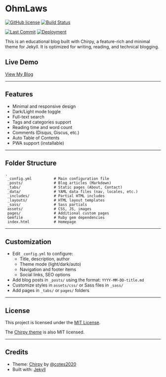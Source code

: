 # OhmLaws 

[![GitHub license](https://img.shields.io/github/license/ohmlaws/ohmlaws.github.io.svg?color=blue)](https://github.com/ohmlaws/ohmlaws.github.io/blob/main/LICENSE)
[![Build Status](https://github.com/ohmlaws/ohmlaws.github.io/actions/workflows/pages-deploy.yml/badge.svg)](https://github.com/ohmlaws/ohmlaws.github.io/actions)

[![Last Commit](https://img.shields.io/github/last-commit/ohmlaws/ohmlaws.github.io.svg)](https://github.com/ohmlaws/ohmlaws.github.io/commits/main)
[![Deployment](https://img.shields.io/github/deployments/ohmlaws/ohmlaws.github.io/github-pages)](https://github.com/ohmlaws/ohmlaws.github.io/deployments/activity_log)

This is an educational blog built with Chirpy, a feature-rich and minimal theme for Jekyll. It is optimized for writing, reading, and technical blogging.

## Live Demo

[View My Blog](https://ohmlaws.github.io/)

---

## Features

- Minimal and responsive design  
- Dark/Light mode toggle  
- Full-text search  
- Tags and categories support  
- Reading time and word count  
- Comments (Disqus, Giscus, etc.)  
- Auto Table of Contents  
- PWA support (installable)

---

## Folder Structure

```
.
 _config.yml          # Main configuration file
 _posts/              # Blog articles (Markdown)
 _tabs/               # Static pages (About, Contact)
 _data/               # YAML data files (nav, locales, etc.)
 _includes/           # Partial HTML includes
 _layouts/            # HTML layout templates
 _sass/               # Sass partials
 assets/              # CSS, JS, images
 pages/               # Additional custom pages
 Gemfile              # Ruby gem dependencies
 index.html           # Homepage
```

---

## Customization

- Edit `_config.yml` to configure:
  - Title, description, author
  - Theme mode (light/dark/auto)
  - Navigation and footer items
  - Social links, SEO options
- Add blog posts in `_posts/` using the format: `YYYY-MM-DD-title.md`
- Customize styles in `assets/css/` or Sass files in `_sass/`
- Add pages in `_tabs/` or `pages/` folders

---

## License

This project is licensed under the [MIT License](LICENSE).

The [Chirpy theme](https://github.com/cotes2020/chirpy-starter/blob/main/LICENSE) is also MIT licensed.

---

## Credits

- Theme: [Chirpy](https://github.com/cotes2020/jekyll-theme-chirpy) by [@cotes2020](https://github.com/cotes2020)
- Built with: [Jekyll](https://jekyllrb.com/)
